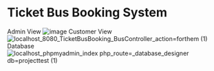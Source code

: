 # Ticket Bus Booking System
Admin View
![image](https://github.com/Aiman54/Ticket-Bus-Booking-System/assets/120151123/917d94dc-4ff6-4579-b91d-9a99c7a6f812)
Customer View
![localhost_8080_TicketBusBooking_BusController_action=forthem (1)](https://github.com/Aiman54/Ticket-Bus-Booking-System/assets/120151123/cb503719-b020-4aa0-8949-5f9b55d7beb4)
Database
![localhost_phpmyadmin_index php_route=_database_designer db=projecttest (1)](https://github.com/Aiman54/Ticket-Bus-Booking-System/assets/120151123/802ddf11-fff3-4d62-ac8e-a868e9828b1e)

